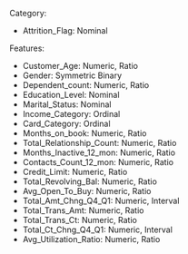Category:
* Attrition_Flag: Nominal

Features:
* Customer_Age: Numeric, Ratio
* Gender: Symmetric Binary
* Dependent_count: Numeric, Ratio
* Education_Level: Nominal
* Marital_Status: Nominal
* Income_Category: Ordinal
* Card_Category: Ordinal
* Months_on_book: Numeric, Ratio
* Total_Relationship_Count: Numeric, Ratio
* Months_Inactive_12_mon: Numeric, Ratio
* Contacts_Count_12_mon: Numeric, Ratio
* Credit_Limit: Numeric, Ratio
* Total_Revolving_Bal: Numeric, Ratio
* Avg_Open_To_Buy: Numeric, Ratio
* Total_Amt_Chng_Q4_Q1: Numeric, Interval
* Total_Trans_Amt: Numeric, Ratio
* Total_Trans_Ct: Numeric, Ratio
* Total_Ct_Chng_Q4_Q1: Numeric, Interval
* Avg_Utilization_Ratio: Numeric, Ratio